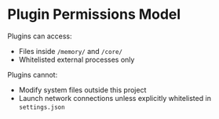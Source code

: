 # Plugin Permissions Model

Plugins can access:
- Files inside `/memory/` and `/core/`
- Whitelisted external processes only

Plugins cannot:
- Modify system files outside this project
- Launch network connections unless explicitly whitelisted in `settings.json`
